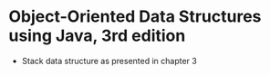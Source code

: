 # Object-Oriented Data Structures using Java, 3rd edition
- Stack data structure as presented in chapter 3
